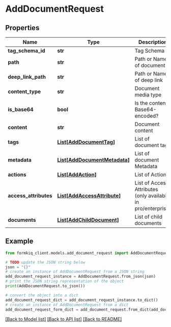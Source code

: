 # AddDocumentRequest


## Properties

Name | Type | Description | Notes
------------ | ------------- | ------------- | -------------
**tag_schema_id** | **str** | Tag Schema Id | [optional] 
**path** | **str** | Path or Name of document | [optional] 
**deep_link_path** | **str** | Path or Name of deep link | [optional] 
**content_type** | **str** | Document media type | [optional] 
**is_base64** | **bool** | Is the content Base64-encoded? | [optional] 
**content** | **str** | Document content | 
**tags** | [**List[AddDocumentTag]**](AddDocumentTag.md) | List of document tags | [optional] 
**metadata** | [**List[AddDocumentMetadata]**](AddDocumentMetadata.md) | List of document Metadata | [optional] 
**actions** | [**List[AddAction]**](AddAction.md) | List of Actions | [optional] 
**access_attributes** | [**List[AddAccessAttribute]**](AddAccessAttribute.md) | List of Access Attributes (only available in pro/enterprise) | [optional] 
**documents** | [**List[AddChildDocument]**](AddChildDocument.md) | List of child documents | [optional] 

## Example

```python
from formkiq_client.models.add_document_request import AddDocumentRequest

# TODO update the JSON string below
json = "{}"
# create an instance of AddDocumentRequest from a JSON string
add_document_request_instance = AddDocumentRequest.from_json(json)
# print the JSON string representation of the object
print(AddDocumentRequest.to_json())

# convert the object into a dict
add_document_request_dict = add_document_request_instance.to_dict()
# create an instance of AddDocumentRequest from a dict
add_document_request_form_dict = add_document_request.from_dict(add_document_request_dict)
```
[[Back to Model list]](../README.md#documentation-for-models) [[Back to API list]](../README.md#documentation-for-api-endpoints) [[Back to README]](../README.md)


